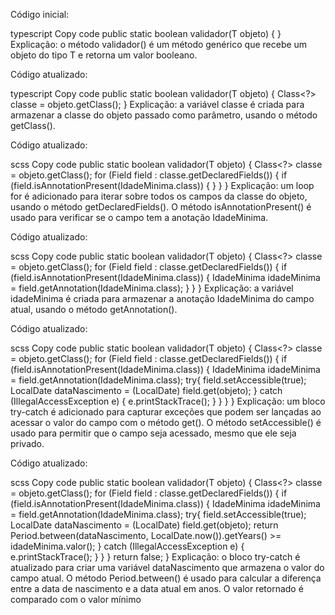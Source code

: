 Código inicial:

typescript
Copy code
public static <T> boolean validador(T objeto) {
}
Explicação: o método validador() é um método genérico que recebe um objeto do tipo T e retorna um valor booleano.

Código atualizado:

typescript
Copy code
public static <T> boolean validador(T objeto) {
   Class<?> classe = objeto.getClass();
}
Explicação: a variável classe é criada para armazenar a classe do objeto passado como parâmetro, usando o método getClass().

Código atualizado:

scss
Copy code
public static <T> boolean validador(T objeto) {
   Class<?> classe = objeto.getClass();
   for (Field field : classe.getDeclaredFields()) {
      if (field.isAnnotationPresent(IdadeMinima.class)) {
      }
   }
}
Explicação: um loop for é adicionado para iterar sobre todos os campos da classe do objeto, usando o método getDeclaredFields(). O método isAnnotationPresent() é usado para verificar se o campo tem a anotação IdadeMinima.

Código atualizado:

scss
Copy code
public static <T> boolean validador(T objeto) {
   Class<?> classe = objeto.getClass();
   for (Field field : classe.getDeclaredFields()) {
      if (field.isAnnotationPresent(IdadeMinima.class)) {
         IdadeMinima idadeMinima = field.getAnnotation(IdadeMinima.class);
      }
   }
}
Explicação: a variável idadeMinima é criada para armazenar a anotação IdadeMinima do campo atual, usando o método getAnnotation().

Código atualizado:

scss
Copy code
public static <T> boolean validador(T objeto) {
   Class<?> classe = objeto.getClass();
   for (Field field : classe.getDeclaredFields()) {
      if (field.isAnnotationPresent(IdadeMinima.class)) {
         IdadeMinima idadeMinima = field.getAnnotation(IdadeMinima.class);
         try{
            field.setAccessible(true);
            LocalDate dataNascimento = (LocalDate) field.get(objeto);
         } catch (IllegalAccessException e) {
              e.printStackTrace();
         }
      }
   }
}
Explicação: um bloco try-catch é adicionado para capturar exceções que podem ser lançadas ao acessar o valor do campo com o método get(). O método setAccessible() é usado para permitir que o campo seja acessado, mesmo que ele seja privado.

Código atualizado:

scss
Copy code
public static <T> boolean validador(T objeto) {
   Class<?> classe = objeto.getClass();
   for (Field field : classe.getDeclaredFields()) {
      if (field.isAnnotationPresent(IdadeMinima.class)) {
         IdadeMinima idadeMinima = field.getAnnotation(IdadeMinima.class);
         try{
            field.setAccessible(true);
            LocalDate dataNascimento = (LocalDate) field.get(objeto);
            return Period.between(dataNascimento, LocalDate.now()).getYears() >= idadeMinima.valor();
         } catch (IllegalAccessException e) {
              e.printStackTrace();
         }
      }
   }
   return false;
}
Explicação: o bloco try-catch é atualizado para criar uma variável dataNascimento que armazena o valor do campo atual. O método Period.between() é usado para calcular a diferença entre a data de nascimento e a data atual em anos. O valor retornado é comparado com o valor mínimo
